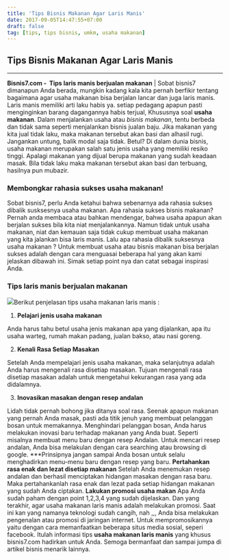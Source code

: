 ```yaml
---
title: 'Tips Bisnis Makanan Agar Laris Manis'
date: 2017-09-05T14:47:55+07:00
draft: false
tag: [tips, tips bisnis, umkm, usaha makanan]
---
```

## Tips Bisnis Makanan Agar Laris Manis
----
**Bisnis7.com -  Tips laris manis berjualan makanan** | Sobat bisnis7 dimanapun Anda berada, mungkin kadang kala kita pernah berfikir tentang bagaimana agar usaha makanan bisa berjalan lancar dan juga laris manis. Laris manis memiliki arti laku habis ya. setiap pedagang apapun pasti menginginkan barang dagangannya habis terjual, Khususnya soal **usaha makanan**. Dalam menjalankan usaha atau _bisnis makanan_, tentu berbeda dan tidak sama seperti menjalankan bisnis jualan baju. Jika makanan yang kita jual tidak laku, maka makanan tersebut akan basi dan alhasil rugi. Jangankan untung, balik modal saja tidak. Betul? Di dalam dunia bisnis, usaha makanan merupakan salah satu jenis usaha yang memiliki resiko tinggi. Apalagi makanan yang dijual berupa makanan yang sudah keadaan masak. Bila tidak laku maka makanan tersebut akan basi dan terbuang, hasilnya pun mubazir.

### Membongkar rahasia sukses usaha makanan!

Sobat bisnis7, perlu Anda ketahui bahwa sebenarnya ada rahasia sukses dibalik susksesnya usaha makanan. Apa rahasia sukses bisnis makanan? Pernah anda membaca atau bahkan mendengar, bahwa usaha apapun akan berjalan sukses bila kita niat menjalankannya. Namun tidak untuk usaha makanan, niat dan kemauan saja tidak cukup membuat usaha makanan yang kita jalankan bisa laris manis. Lalu apa rahasia dibalik suksesnya usaha makanan ? Untuk membuat usaha atau bisnis makanan bisa berjalan sukses adalah dengan cara menguasai beberapa hal yang akan kami jelaskan dibawah ini. Simak setiap point nya dan catat sebagai inspirasi Anda.

### Tips laris manis berjualan makanan

![](https://www.bisnis7.com/wp-content/uploads/2017/08/tips-agar-usaha-makanan-laris-manis.jpg)Berikut penjelasan tips usaha makanan laris manis :

1.  **Pelajari jenis usaha makanan**

Anda harus tahu betul usaha jenis makanan apa yang dijalankan, apa itu usaha warteg, rumah makan padang, jualan bakso, atau nasi goreng.

2.  **Kenali Rasa Setiap Masakan**

Setelah Anda mempelajari jenis usaha makanan, maka selanjutnya adalah Anda harus mengenali rasa disetiap masakan. Tujuan mengenali rasa disetiap masakan adalah untuk mengetahui kekurangan rasa yang ada didalamnya.

3.  **Inovasikan masakan dengan resep andalan**

Lidah tidak pernah bohong jika ditanya soal rasa. Seenak apapun makanan yang pernah Anda masak, pasti ada titik jenuh yang membuat pelanggan bosan untuk memakannya. Menghindari pelanggan bosan, Anda harus melakukan inovasi baru terhadap makanan yang Anda buat. Seperti misalnya membuat menu baru dengan resep Andalan. Untuk mencari resep andalan, Anda bisa melakulan dengan cara searching atau browsing di google. ***Prinsipnya jangan sampai Anda bosan untuk selalu menghadirkan menu-menu baru dengan resep yang baru. **Pertahankan rasa enak dan lezat disetiap makanan** Setelah Anda menemukan resep andalan dan berhasil menciptakan hidangan masakan dengan rasa baru. Maka pertahankanlah rasa enak dan lezat pada setiap hidangan makanan yang sudah Anda ciptakan. **Lakukan promosi usaha makan** Apa Anda sudah paham dengan point 1,2,3,4 yang sudah dijelaskan. Dan yang terakhir, agar usaha makanan laris manis adalah melakukan promosi. Saat ini kan yang namanya teknologi sudah cangih, nah ,,, Anda bisa melakukan pengenalan atau promosi di jaringan internet. Untuk mempromosikannya yaitu dengan cara memanfaatkan beberapa situs media sosial, seperi facebook. Itulah informasi tips **usaha makanan laris manis** yang khusus bisnis7.com hadirkan untuk Anda. Semoga bermanfaat dan sampai jumpa di artikel bisnis menarik lainnya.